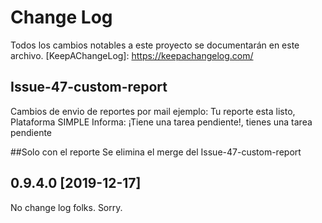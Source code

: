 # Change Log
Todos los cambios notables a este proyecto se documentarán en este archivo.
[KeepAChangeLog]: https://keepachangelog.com/

## Issue-47-custom-report
Cambios de envio de reportes por mail ejemplo: Tu reporte esta listo, Plataforma SIMPLE Informa: ¡Tiene una tarea pendiente!, tienes una tarea pendiente

##Solo con el reporte
Se elimina el merge  del Issue-47-custom-report

## 0.9.4.0 [2019-12-17]
No change log folks. Sorry.
